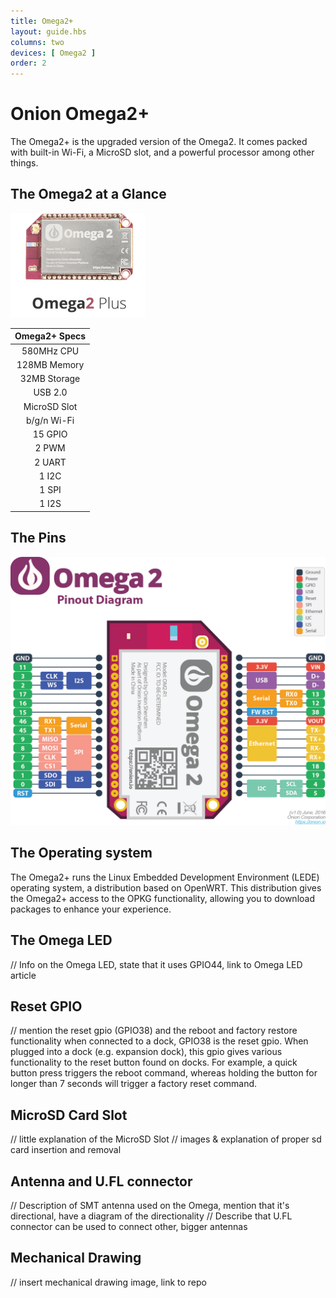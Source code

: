 ```yaml
---
title: Omega2+
layout: guide.hbs
columns: two
devices: [ Omega2 ]
order: 2
---
```


# Onion Omega2+

The Omega2+ is the upgraded version of the Omega2. It comes packed with built-in Wi-Fi, a MicroSD slot, and a powerful processor among other things.

## The Omega2 at a Glance

![omega2Plus](../img/omega-2p-pic.png)

| Omega2+ Specs  |
| :-------------: |
| 580MHz CPU |
| 128MB Memory |
|  32MB Storage |
| USB 2.0 |
| MicroSD Slot |
| b/g/n Wi-Fi |
| 15 GPIO |
| 2 PWM |
| 2 UART |
| 1 I2C |
| 1 SPI |
| 1 I2S |
## The Pins

![pinout](../img/omega-2-pinout-diagram.png)

[//]: # (LATER: include section on the 50pin connector)


## The Operating system

[//]: # (Linux operating system: LEDE blah blah)
The Omega2+ runs the Linux Embedded Development Environment (LEDE) operating system, a distribution based on OpenWRT. This distribution gives the Omega2+ access to the OPKG functionality, allowing you to download packages to enhance your experience.

## The Omega LED

// Info on the Omega LED, state that it uses GPIO44, link to Omega LED article

## Reset GPIO

// mention the reset gpio (GPIO38) and the reboot and factory restore functionality when connected to a dock,
GPIO38 is the reset gpio. When plugged into a dock (e.g. expansion dock), this gpio gives various functionality to the reset button found on docks. For example, a quick button press triggers the reboot command, whereas holding the button for longer than 7 seconds will trigger a factory reset command.


## MicroSD Card Slot

// little explanation of the MicroSD Slot
// images & explanation of proper sd card insertion and removal

## Antenna and U.FL connector

// Description of SMT antenna used on the Omega, mention that it's directional, have a diagram of the directionality
// Describe that U.FL connector can be used to connect other, bigger antennas

## Mechanical Drawing

// insert mechanical drawing image, link to repo

